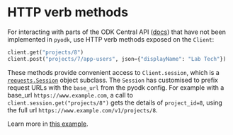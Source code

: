 # HTTP verb methods

For interacting with parts of the ODK Central API ([docs](https://odkcentral.docs.apiary.io)) that have not been implemented in `pyodk`, use HTTP verb methods exposed on the `Client`:

```python
client.get("projects/8")
client.post("projects/7/app-users", json={"displayName": "Lab Tech"})
```

These methods provide convenient access to `Client.session`, which is a [`requests.Session`](https://requests.readthedocs.io/en/latest/user/advanced/#session-objects) object subclass. The `Session` has customised to prefix request URLs with the `base_url` from the pyodk config. For example with a base_url `https://www.example.com`, a call to `client.session.get("projects/8")` gets the details of `project_id=8`, using the full url `https://www.example.com/v1/projects/8`.

Learn more in [this example](https://getodk.github.io/pyodk/examples/beyond-library-methods/).
